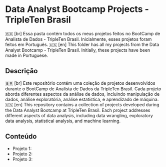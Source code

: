 # Data Analyst Bootcamp Projects - TripleTen Brasil

🇧🇷 [br] Essa pasta contém todos os meus projetos feitos no BootCamp de Analista de Dados - TripleTen Brasil. Inicialmente, esses projetos foram feitos em Português. 
🇺🇸 [en] This folder has all my projects from the Data Analyst Bootcamp - TripleTen Brasil. Initially, these projects have been made in Portuguese.

## Descrição

🇧🇷 [br] Este repositório contém uma coleção de projetos desenvolvidos durante o BootCamp de Analista de Dados da TripleTen Brasil. Cada projeto aborda diferentes aspectos da análise de dados, incluindo manipulação de dados, análise exploratória, análise estatística, e aprendizado de máquina.
🇺🇸 [en] This repository contains a collection of projects developed during the Data Analyst Bootcamp at TripleTen Brasil. Each project addresses different aspects of data analysis, including data wrangling, exploratory data analysis, statistical analysis, and machine learning.

## Conteúdo

- Projeto 1: 
- Projeto 2: 
- Projeto 3: 
